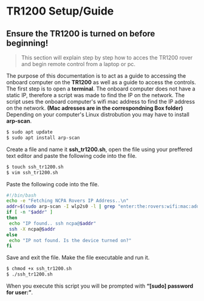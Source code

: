 # TR1200 Setup/Guide
## **Ensure the TR1200 is turned on before beginning!**
>This section will explain step by step how to acces the TR1200 rover and begin remote control from a laptop or pc.

The purpose of this documentation is to act as a guide to accessing the onboard computer on the **TR1200** as well as a guide to access the controls. The first step is to open a **terminal**. The onboard computer does not have a static IP, therefore a script was made to find the IP on the network. The script uses the onboard computer's wifi mac address to find the IP address on the network.
**(Mac adresses are in the correspondning Box folder)**
Depending on your computer's Linux distrobution you may have to install **arp-scan**.

```bash
$ sudo apt update
$ sudo apt install arp-scan
```
Create a file and name it **ssh_tr1200.sh**, open the file using your preffered text editor and paste the following code into the file.

```bash
$ touch ssh_tr1200.sh
$ vim ssh_tr1200.sh
```
Paste the following code into the file.

```bash
#!/bin/bash
echo -e "Fetching NCPA Rovers IP Address..\n"
addr=$(sudo arp-scan -I wlp2s0 -l | grep "enter:the:rovers:wifi:mac:address" | cut -f1)
if [ -n "$addr" ]
then
 echo "IP found.. ssh ncpa@$addr"
 ssh -X ncpa@$addr
else
 echo "IP not found. Is the device turned on?"
fi
```
Save and exit the file. Make the file executable and run it. 

```bash
$ chmod +x ssh_tr1200.sh
$ ./ssh_tr1200.sh
```
When you execute this script you will be prompted with **“[sudo] password for user:”**.  


